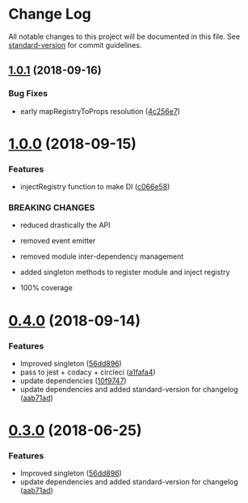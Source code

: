 # Change Log

All notable changes to this project will be documented in this file. See [standard-version](https://github.com/conventional-changelog/standard-version) for commit guidelines.

<a name="1.0.1"></a>
## [1.0.1](https://github.com/chipp972/singleton-module-registry/compare/v1.0.0...v1.0.1) (2018-09-16)


### Bug Fixes

* early mapRegistryToProps resolution ([4c256e7](https://github.com/chipp972/singleton-module-registry/commit/4c256e7))



<a name="1.0.0"></a>
# [1.0.0](https://github.com/chipp972/singleton-module-registry/compare/v0.4.0...v1.0.0) (2018-09-15)


### Features

* injectRegistry function to make DI ([c066e58](https://github.com/chipp972/singleton-module-registry/commit/c066e58))


### BREAKING CHANGES

* reduced drastically the API

* removed event emitter
* removed module inter-dependency management
* added singleton methods to register module and inject registry
* 100% coverage



<a name="0.4.0"></a>
# [0.4.0](https://github.com/chipp972/singleton-module-registry/compare/v0.2.0...v0.4.0) (2018-09-14)


### Features

* Improved singleton ([56dd896](https://github.com/chipp972/singleton-module-registry/commit/56dd896))
* pass to jest + codacy + circleci ([a1fafa4](https://github.com/chipp972/singleton-module-registry/commit/a1fafa4))
* update dependencies ([10f9747](https://github.com/chipp972/singleton-module-registry/commit/10f9747))
* update dependencies and added standard-version for changelog ([aab71ad](https://github.com/chipp972/singleton-module-registry/commit/aab71ad))



<a name="0.3.0"></a>
# [0.3.0](https://github.com/chipp972/singleton-module-registry/compare/v0.2.0...v0.3.0) (2018-06-25)


### Features

* Improved singleton ([56dd896](https://github.com/chipp972/singleton-module-registry/commit/56dd896))
* update dependencies and added standard-version for changelog ([aab71ad](https://github.com/chipp972/singleton-module-registry/commit/aab71ad))
